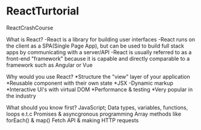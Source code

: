 # ReactTurtorial
ReactCrashCourse

What is React?
-React is a library for building user interfaces
-React runs on the client as a SPA(Single Page App), but can be used to build full stack apps by communicating with a server/API
-React is usually referred to as a front-end "framework" because it is capable and directly comparable to a framework such as Angular or Vue

Why would you use React?
*Structure the "view" layer of your application
*Reusable component with their own state
*JSX -Dynamic markup
*Interactive UI's with virtual DOM
*Performance & testing
*Very popular in the industry

What should you know first?
JavaScript;
Data types, variables, functions, loops e.t.c
Promises & asyncgronous programming
Array methods like forEach() & map()
Fetch API & making HTTP requests